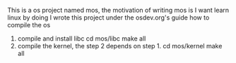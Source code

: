 This is a os project named mos, the motivation of writing mos is I want learn linux by doing
I wrote this project under the osdev.org's guide
how to compile the os
1. compile and install libc
cd mos/libc
make all
2. compile the kernel, the step 2 depends on step 1.
cd mos/kernel
make all
